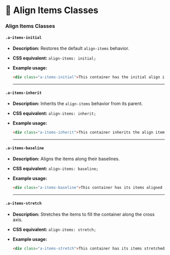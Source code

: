 # 📏 Align Items Classes

### Align Items Classes

#### `.a-items-initial`
- **Description:** Restores the default `align-items` behavior.

- **CSS equivalent:** `align-items: initial;`
- **Example usage:**
  ```html
  <div class="a-items-initial">This container has the initial align items behavior.</div>
  ```

    ---

#### `.a-items-inherit`
- **Description:** Inherits the `align-items` behavior from its parent.

- **CSS equivalent:** `align-items: inherit;`
- **Example usage:**
  ```html
  <div class="a-items-inherit">This container inherits the align items behavior from its parent.</div>
  ```

    ---

#### `.a-items-baseline`
- **Description:** Aligns the items along their baselines.

- **CSS equivalent:** `align-items: baseline;`
- **Example usage:**
  ```html
  <div class="a-items-baseline">This container has its items aligned along their baselines.</div>
  ```

    ---

#### `.a-items-stretch`
- **Description:** Stretches the items to fill the container along the cross axis.

- **CSS equivalent:** `align-items: stretch;`
- **Example usage:**
  ```html
  <div class="a-items-stretch">This container has its items stretched to fill the container along the cross axis.</div>
  ```